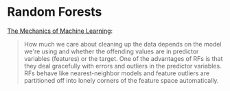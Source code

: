 # Random Forests

[The Mechanics of Machine Learning](https://mlbook.explained.ai/):

> How much we care about cleaning up the data depends on the model we're using and whether the offending values are in predictor variables \(features\) or the target. One of the advantages of RFs is that they deal gracefully with errors and outliers in the predictor variables. RFs behave like nearest-neighbor models and feature outliers are partitioned off into lonely corners of the feature space automatically.

